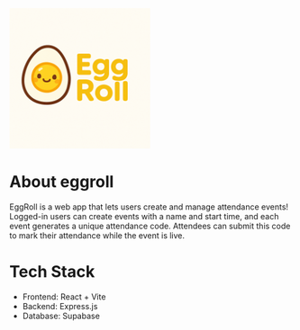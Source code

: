 <p align="left">
  <img src="assets/logo.png" alt="EggRoll Logo" width="250"/>
</p>

# About eggroll

EggRoll is a web app that lets users create and manage attendance events! Logged-in users can create events with a name and start time, and each event generates a unique attendance code. Attendees can submit this code to mark their attendance while the event is live. 

# Tech Stack

- Frontend: React + Vite
- Backend: Express.js
- Database: Supabase
